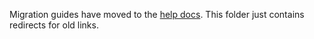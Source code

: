 Migration guides have moved to the [help
docs](https://help.ente.io/auth/migration-guides/). This folder just contains
redirects for old links.

